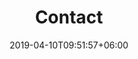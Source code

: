 ---
title: "Contact"
watermark: "Contact"
date: 2019-04-10T09:51:57+06:00
short_description: "Get in touch and we can see if we can help. Im sure we can!"
page_header_image: "images/background/about.jpg"
description : "Contact the Costa Computer Guy"

layout: "contact"
draft: false
---